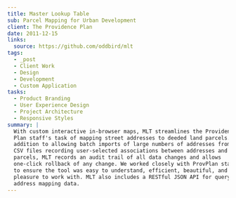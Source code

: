 ```yaml
---
title: Master Lookup Table
sub: Parcel Mapping for Urban Development
client: The Providence Plan
date: 2011-12-15
links:
  source: https://github.com/oddbird/mlt
tags:
  - _post
  - Client Work
  - Design
  - Development
  - Custom Application
tasks:
  - Product Branding
  - User Experience Design
  - Project Architecture
  - Responsive Styles
summary: |
  With custom interactive in-browser maps, MLT streamlines the Providence
  Plan staff's task of mapping street addresses to deeded land parcels. In
  addition to allowing batch imports of large numbers of addresses from
  CSV files recording user-selected associations between addresses and
  parcels, MLT records an audit trail of all data changes and allows
  one-click rollback of any change. We worked closely with ProvPlan staff
  to ensure the tool was easy to understand, efficient, beautiful, and a
  pleasure to work with. MLT also includes a RESTful JSON API for querying
  address mapping data.
---
```



